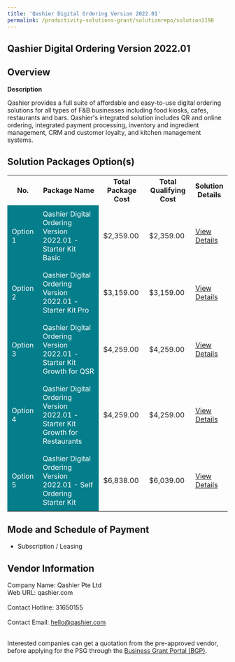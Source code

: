 ```yaml
---
title: 'Qashier Digital Ordering Version 2022.01'
permalink: /productivity-solutions-grant/solutionrepo/solution1198
---
```


## Qashier Digital Ordering Version 2022.01

## Overview

**Description**

Qashier provides a full suite of affordable and easy-to-use digital ordering solutions for all types of F&B businesses including food kiosks, cafes, restaurants and bars. Qashier's integrated solution includes QR and online ordering, integrated payment processing, inventory and ingredient management, CRM and customer loyalty, and kitchen management systems.

## Solution Packages Option(s)

<table>
<tr>
<th><b>No.</b></th>
<th><b>Package Name</b></th>
<th><b>Total Package Cost</b></th>
<th><b>Total Qualifying Cost</b></th>
<th><b>Solution Details</b></th>
</tr>
<tr>
<td style='padding: 10px; background-color: #037E8A; color: #FFFFFF;'>Option 1</td>
<td style='padding: 10px; background-color: #037E8A; color: #FFFFFF;'>Qashier Digital Ordering Version 2022.01 - Starter Kit Basic</td>
<td style='padding: 10px;'>$2,359.00</td>
<td style='padding: 10px;'>$2,359.00</td>
<td style='padding: 10px;'><a href='/images/psg/Desensitised_Qashier_Annex_3_CR_wef_8_Sept_2022_Part_1.pdf' target='_blank'>View Details</a></td>
</tr>
<tr>
<td style='padding: 10px; background-color: #037E8A; color: #FFFFFF;'>Option 2</td>
<td style='padding: 10px; background-color: #037E8A; color: #FFFFFF;'>Qashier Digital Ordering Version 2022.01 - Starter Kit Pro</td>
<td style='padding: 10px;'>$3,159.00</td>
<td style='padding: 10px;'>$3,159.00</td>
<td style='padding: 10px;'><a href='/images/psg/Desensitised_Qashier_Annex_3_CR_wef_8_Sept_2022_Part_2.pdf' target='_blank'>View Details</a></td>
</tr>
<tr>
<td style='padding: 10px; background-color: #037E8A; color: #FFFFFF;'>Option 3</td>
<td style='padding: 10px; background-color: #037E8A; color: #FFFFFF;'>Qashier Digital Ordering Version 2022.01 - Starter Kit Growth for QSR</td>
<td style='padding: 10px;'>$4,259.00</td>
<td style='padding: 10px;'>$4,259.00</td>
<td style='padding: 10px;'><a href='/images/psg/Desensitised_Qashier_Annex_3_CR_wef_8_Sept_2022_Part_3.pdf' target='_blank'>View Details</a></td>
</tr>
<tr>
<td style='padding: 10px; background-color: #037E8A; color: #FFFFFF;'>Option 4</td>
<td style='padding: 10px; background-color: #037E8A; color: #FFFFFF;'>Qashier Digital Ordering Version 2022.01 - Starter Kit Growth for Restaurants</td>
<td style='padding: 10px;'>$4,259.00</td>
<td style='padding: 10px;'>$4,259.00</td>
<td style='padding: 10px;'><a href='/images/psg/Desensitised_Qashier_Annex_3_CR_wef_8_Sept_2022_Part_4.pdf' target='_blank'>View Details</a></td>
</tr>
<tr>
<td style='padding: 10px; background-color: #037E8A; color: #FFFFFF;'>Option 5</td>
<td style='padding: 10px; background-color: #037E8A; color: #FFFFFF;'>Qashier Digital Ordering Version 2022.01 - Self Ordering Starter Kit</td>
<td style='padding: 10px;'>$6,838.00</td>
<td style='padding: 10px;'>$6,039.00</td>
<td style='padding: 10px;'><a href='/images/psg/Qashier_Pte_Ltd_Qashier_Digital_Ordering_Desensitised_Part_5.pdf' target='_blank'>View Details</a></td>
</tr>
</table>

## Mode and Schedule of Payment

 - Subscription / Leasing

## Vendor Information

 Company Name: Qashier Pte Ltd<br>Web URL: qashier.com <br><br>Contact Hotline: 31650155 <br><br>Contact Email: hello@qashier.com <br><br>

Interested companies can get a quotation from the pre-approved vendor, before applying for the PSG through the <a href='https://www.businessgrants.gov.sg/' target='_blank' rel='noopener'>Business Grant Portal (BGP)</a>.

<script src="/jquery/resize-tables.js"></script>
